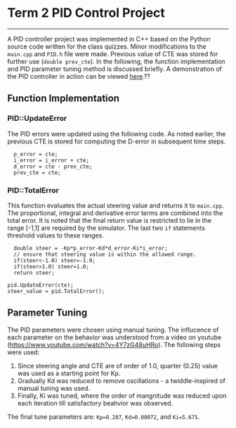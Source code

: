 # Term 2 PID Control Project

---

A PID controller project was implemented in C++ based on the Python source code written for the class quizzes.
Minor modifications to the `main.cpp` and `PID.h` file were made.
Previous value of CTE was stored for further use (`double prev_cte`).
In the following, the function implementation and PID parameter tuning method is discussed briefly.
A demonstration of the PID controller in action can be viewed [here](./demo.mp4).??

## Function Implementation

### PID::UpdateError

The PID errors were updated using the following code. As noted earlier, the previous CTE is stored for computing the D-error in subsequent time steps.

```
  p_error = cte;
  i_error = i_error + cte;
  d_error = cte - prev_cte;
  prev_cte = cte;
```

### PID::TotalError

This function evaluates the actual steering value and returns it to `main.cpp`.
The proportional, integral and derivative error terms are combined into the total error. It is noted that the final return value is restricted to lie in the range [-1,1] are required by the simulator.
The last two `if` statements threshold values to these ranges.

```
  double steer = -Kp*p_error-Kd*d_error-Ki*i_error;
  // ensure that steering value is within the allowed range.
  if(steer<-1.0) steer=-1.0;
  if(steer>1.0) steer=1.0;
  return steer;
```

```
pid.UpdateError(cte);
steer_value = pid.TotalError();
```
## Parameter Tuning

The PID parameters were chosen using manual tuning. The influcence of each parameter on the behavior was understood from a video on youtube (https://www.youtube.com/watch?v=4Y7zG48uHRo). The following steps were used:

1. Since steering angle and CTE are of order of 1.0, quarter (0.25) value was used as a starting point for Kp.
2. Gradually Kd was reduced to remove oscillations - a twiddle-inspired of manual tuning was used.
3. Finally, Ki was tuned, where the order of mangnitude was reduced upon each iteration till satisfactory beahvior was observed.

The final tune parameters are: `Kp=0.287`, `Kd=0.00072`, and `Ki=5.675`.